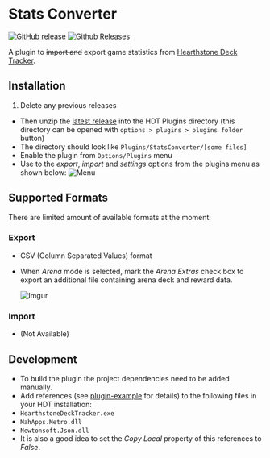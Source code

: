 # Stats Converter
[![GitHub release](https://img.shields.io/github/release/andburn/hdt-plugin-statsconverter.svg?maxAge=604800)](https://github.com/andburn/hdt-plugin-statsconverter/releases/latest)
[![Github Releases](https://img.shields.io/github/downloads/andburn/hdt-plugin-statsconverter/latest/total.svg?maxAge=604800)](https://github.com/andburn/hdt-plugin-statsconverter/releases/latest)

A plugin to ~~import and~~ export game statistics from [Hearthstone Deck Tracker](https://github.com/HearthSim/Hearthstone-Deck-Tracker).

## Installation
1. Delete any previous releases
- Then unzip the [latest release](https://github.com/andburn/hdt-plugin-statsconverter/releases/latest) into the HDT Plugins directory (this directory can be opened with `options > plugins > plugins folder` button)
- The directory should look like ``Plugins/StatsConverter/[some files]``
- Enable the plugin from ``Options/Plugins`` menu
- Use to the *export*, *import* and *settings* options from the plugins menu as shown below:
![Menu](http://i.imgur.com/HIrkY6T.png)

## Supported Formats
There are limited amount of available formats at the moment:

### Export
- CSV (Column Separated Values) format
 - When *Arena* mode is selected, mark the *Arena Extras* check box to export an additional file containing arena deck and reward data.

   ![Imgur](http://i.imgur.com/VeREf1l.png)

### Import
- (Not Available)

## Development
- To build the plugin the project dependencies need to be added manually.
- Add references (see [plugin-example](https://github.com/andburn/hdt-plugin-example/blob/master/README.md) for details) to the following files in your HDT installation:
 - `HearthstoneDeckTracker.exe`
 - `MahApps.Metro.dll`
 - `Newtonsoft.Json.dll`
- It is also a good idea to set the *Copy Local* property of this references to *False*.
